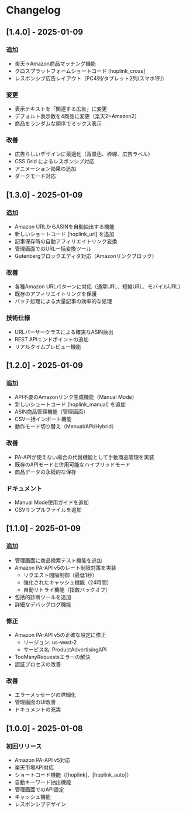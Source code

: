 # Changelog

## [1.4.0] - 2025-01-09

### 追加
- 楽天→Amazon商品マッチング機能
- クロスプラットフォームショートコード [hoplink_cross]
- レスポンシブ広告レイアウト（PC4列/タブレット2列/スマホ1列）

### 変更
- 表示テキストを「関連する広告」に変更
- デフォルト表示数を4商品に変更（楽天2+Amazon2）
- 商品をランダムな順序でミックス表示

### 改善
- 広告らしいデザインに最適化（背景色、枠線、広告ラベル）
- CSS Grid によるレスポンシブ対応
- アニメーション効果の追加
- ダークモード対応

## [1.3.0] - 2025-01-09

### 追加
- Amazon URLからASINを自動抽出する機能
- 新しいショートコード [hoplink_url] を追加
- 記事保存時の自動アフィリエイトリンク変換
- 管理画面でのURL一括変換ツール
- Gutenbergブロックエディタ対応（Amazonリンクブロック）

### 改善
- 各種Amazon URLパターンに対応（通常URL、短縮URL、モバイルURL）
- 既存のアフィリエイトリンクを保護
- バッチ処理による大量記事の効率的な処理

### 技術仕様
- URLパーサークラスによる確実なASIN抽出
- REST APIエンドポイントの追加
- リアルタイムプレビュー機能

## [1.2.0] - 2025-01-09

### 追加
- API不要のAmazonリンク生成機能（Manual Mode）
- 新しいショートコード [hoplink_manual] を追加
- ASIN商品管理機能（管理画面）
- CSV一括インポート機能
- 動作モード切り替え（Manual/API/Hybrid）

### 改善
- PA-APIが使えない場合の代替機能として手動商品管理を実装
- 既存のAPIモードと併用可能なハイブリッドモード
- 商品データの永続的な保存

### ドキュメント
- Manual Mode使用ガイドを追加
- CSVサンプルファイルを追加

## [1.1.0] - 2025-01-09

### 追加
- 管理画面に商品検索テスト機能を追加
- Amazon PA-API v5のレート制限対策を実装
  - リクエスト間隔制御（最低1秒）
  - 強化されたキャッシュ機能（24時間）
  - 自動リトライ機能（指数バックオフ）
- 包括的診断ツールを追加
- 詳細なデバッグログ機能

### 修正
- Amazon PA-API v5の正確な設定に修正
  - リージョン: us-west-2
  - サービス名: ProductAdvertisingAPI
- TooManyRequestsエラーの解決
- 認証プロセスの改善

### 改善
- エラーメッセージの詳細化
- 管理画面のUI改善
- ドキュメントの充実

## [1.0.0] - 2025-01-08

### 初回リリース
- Amazon PA-API v5対応
- 楽天市場API対応
- ショートコード機能（[hoplink]、[hoplink_auto]）
- 自動キーワード抽出機能
- 管理画面でのAPI設定
- キャッシュ機能
- レスポンシブデザイン